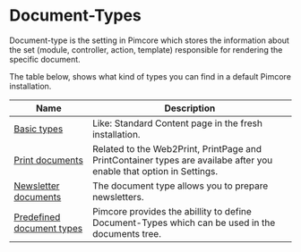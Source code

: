 # Document-Types

Document-type is the setting in Pimcore which stores the information about the set (module, controller, action, template) 
responsible for rendering the specific document.

The table below, shows what kind of types you can find in a default Pimcore installation.

| Name                                                             | Description                                                                                                           |
|------------------------------------------------------------------|-----------------------------------------------------------------------------------------------------------------------|
| [Basic types](./00_Basic_Types.md)                               | Like: Standard Content page in the fresh installation.                                                                |
| [Print documents](./03_Print_Documents.md)                       | Related to the Web2Print, PrintPage and PrintContainer types are availabe after you enable that option in Settings.   |
| [Newsletter documents](./05_Newsletter_Documents.md)             | The document type allows you to prepare newsletters.                                                                  |
| [Predefined document types](./07_Predefined_Document_Types.md)   | Pimcore provides the abillity to define Document-Types which can be used in the documents tree.                       |




